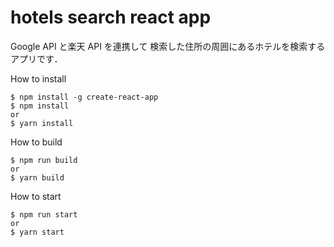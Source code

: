 # hotels search react app

Google API と楽天 API を連携して
検索した住所の周囲にあるホテルを検索するアプリです．

How to install

```
$ npm install -g create-react-app
$ npm install
or
$ yarn install
```

How to build

```
$ npm run build
or
$ yarn build
```

How to start

```
$ npm run start
or
$ yarn start
```

